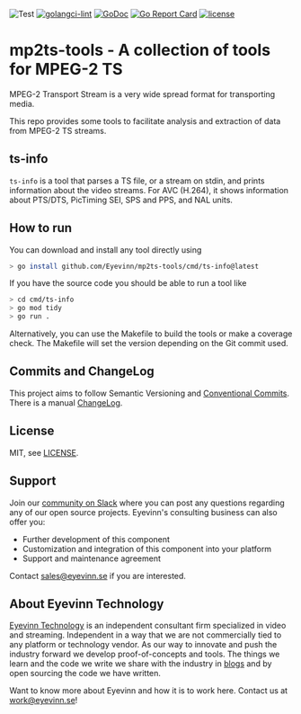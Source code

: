 ![Test](https://github.com/Eyevinn/mp2ts-tools/workflows/Go/badge.svg)
[![golangci-lint](https://github.com/Eyevinn/mp2ts-tools/actions/workflows/golangci-lint.yml/badge.svg)](https://github.com/Eyevinn/mp2ts-tools/actions/workflows/golangci-lint.yml)
[![GoDoc](https://godoc.org/github.com/Eyevinn/mp2ts-tools?status.svg)](http://godoc.org/github.com/Eyevinn/mp2ts-tools)
[![Go Report Card](https://goreportcard.com/badge/github.com/Eyevinn/mp2ts-tools)](https://goreportcard.com/report/github.com/Eyevinn/mp2ts-tools)
[![license](https://img.shields.io/github/license/Eyevinn/mp2ts-tools.svg)](https://github.com/Eyevinn/mp2ts-tools/blob/master/LICENSE)

# mp2ts-tools - A collection of tools for MPEG-2 TS

MPEG-2 Transport Stream is a very wide spread format for transporting media.

This repo provides some tools to facilitate analysis and extraction of
data from MPEG-2 TS streams.

## ts-info

`ts-info` is a tool that parses a TS file, or a stream on stdin, and prints
information about the video streams.
For AVC (H.264), it shows information about
PTS/DTS, PicTiming SEI, SPS and PPS, and NAL units.

## How to run

You can download and install any tool directly using

```sh
> go install github.com/Eyevinn/mp2ts-tools/cmd/ts-info@latest
```

If you have the source code you should be able to run a tool like

```sh
> cd cmd/ts-info
> go mod tidy
> go run .
```

Alternatively, you can use the Makefile to build the tools
or make a coverage check. The Makefile will set the version depending
on the Git commit used.

## Commits and ChangeLog

This project aims to follow Semantic Versioning and
[Conventional Commits](https://www.conventionalcommits.org/en/v1.0.0/).
There is a manual [ChangeLog](CHANGELOG.md).

## License

MIT, see [LICENSE](LICENSE).

## Support

Join our [community on Slack](http://slack.streamingtech.se) where you can post any questions regarding any of our open source projects. Eyevinn's consulting business can also offer you:

* Further development of this component
* Customization and integration of this component into your platform
* Support and maintenance agreement

Contact [sales@eyevinn.se](mailto:sales@eyevinn.se) if you are interested.

## About Eyevinn Technology

[Eyevinn Technology](https://www.eyevinntechnology.se) is an independent consultant firm specialized in video and streaming. Independent in a way that we are not commercially tied to any platform or technology vendor. As our way to innovate and push the industry forward we develop proof-of-concepts and tools. The things we learn and the code we write we share with the industry in [blogs](https://dev.to/video) and by open sourcing the code we have written.

Want to know more about Eyevinn and how it is to work here. Contact us at <work@eyevinn.se>!
